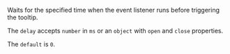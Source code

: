 Waits for the specified time when the event listener runs before triggering the tooltip.

The `delay` accepts `number` in `ms` or an `object` with `open` and `close` properties.

The `default` is `0`.
